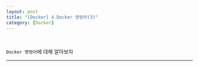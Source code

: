 ```yaml
---
layout: post
title: "[Docker] 4.Docker 명렁어(3)"
category: [Docker]
---
```

<br>

`Docker 명령어`에 대해 알아보자
<!-- more -->
<hr>
